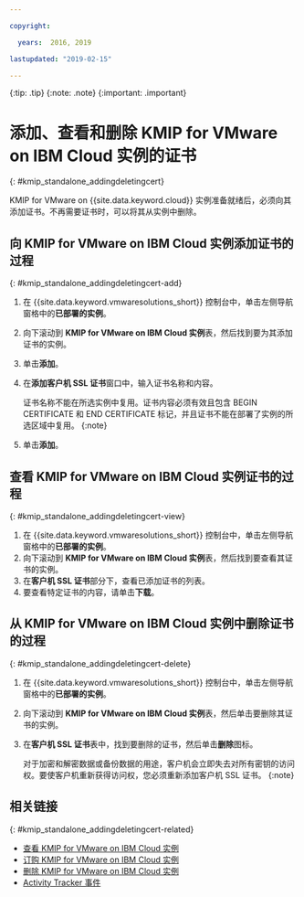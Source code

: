 ```yaml
---

copyright:

  years:  2016, 2019

lastupdated: "2019-02-15"

---
```


{:tip: .tip}
{:note: .note}
{:important: .important}

# 添加、查看和删除 KMIP for VMware on IBM Cloud 实例的证书
{: #kmip_standalone_addingdeletingcert}

KMIP for VMware on {{site.data.keyword.cloud}} 实例准备就绪后，必须向其添加证书。不再需要证书时，可以将其从实例中删除。

## 向 KMIP for VMware on IBM Cloud 实例添加证书的过程
{: #kmip_standalone_addingdeletingcert-add}

1. 在 {{site.data.keyword.vmwaresolutions_short}} 控制台中，单击左侧导航窗格中的**已部署的实例**。
2. 向下滚动到 **KMIP for VMware on IBM Cloud 实例**表，然后找到要为其添加证书的实例。
3. 单击**添加**。
4. 在**添加客户机 SSL 证书**窗口中，输入证书名称和内容。

   证书名称不能在所选实例中复用。证书内容必须有效且包含 BEGIN CERTIFICATE 和 END CERTIFICATE 标记，并且证书不能在部署了实例的所选区域中复用。
{:note}
5. 单击**添加**。

## 查看 KMIP for VMware on IBM Cloud 实例证书的过程
{: #kmip_standalone_addingdeletingcert-view}

1. 在 {{site.data.keyword.vmwaresolutions_short}} 控制台中，单击左侧导航窗格中的**已部署的实例**。
2. 向下滚动到 **KMIP for VMware on IBM Cloud 实例**表，然后找到要查看其证书的实例。
3. 在**客户机 SSL 证书**部分下，查看已添加证书的列表。
4. 要查看特定证书的内容，请单击**下载**。

## 从 KMIP for VMware on IBM Cloud 实例中删除证书的过程
{: #kmip_standalone_addingdeletingcert-delete}

1. 在 {{site.data.keyword.vmwaresolutions_short}} 控制台中，单击左侧导航窗格中的**已部署的实例**。
2. 向下滚动到 **KMIP for VMware on IBM Cloud 实例**表，然后单击要删除其证书的实例。
3. 在**客户机 SSL 证书**表中，找到要删除的证书，然后单击**删除**图标。

   对于加密和解密数据或备份数据的用途，客户机会立即失去对所有密钥的访问权。要使客户机重新获得访问权，您必须重新添加客户机 SSL 证书。
{:note}

## 相关链接
{: #kmip_standalone_addingdeletingcert-related}

* [查看 KMIP for VMware on IBM Cloud 实例](/docs/services/vmwaresolutions/services?topic=vmware-solutions-kmip_standalone_viewing)
* [订购 KMIP for VMware on IBM Cloud 实例](/docs/services/vmwaresolutions/services?topic=vmware-solutions-kmip_standalone_ordering)
* [删除 KMIP for VMware on IBM Cloud 实例](/docs/services/vmwaresolutions/services?topic=vmware-solutions-kmip_standalone_deleting)
* [Activity Tracker 事件](/docs/services/vmwaresolutions/vmonic?topic=vmware-solutions-at-events)
